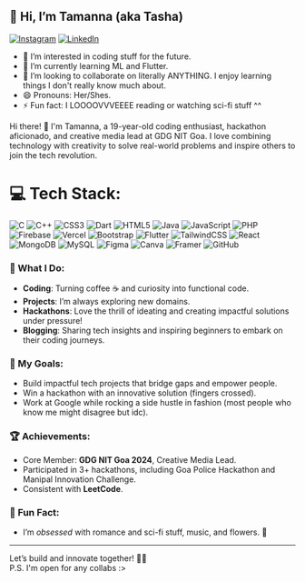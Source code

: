 ## 👋 Hi, I’m Tamanna (aka Tasha)
[![Instagram](https://img.shields.io/badge/Instagram-%23E4405F.svg?logo=Instagram&logoColor=white)](https://instagram.com/tashxx._.xx) [![LinkedIn](https://img.shields.io/badge/LinkedIn-%230077B5.svg?logo=linkedin&logoColor=white)](https://linkedin.com/in/https://www.linkedin.com/in/tamanna-shaw-mg) 
- 👀 I’m interested in coding stuff for the future.
- 🌱 I’m currently learning ML and Flutter.
- 💞️ I’m looking to collaborate on literally ANYTHING. I enjoy learning things I don't really know much about.
- 😄 Pronouns: Her/Shes.
- ⚡ Fun fact: I LOOOOVVVEEEE reading or watching sci-fi stuff ^^

Hi there! 👋 I'm Tamanna, a 19-year-old coding enthusiast, hackathon aficionado, and creative media lead at GDG NIT Goa. I love combining technology with creativity to solve real-world problems and inspire others to join the tech revolution.


# 💻 Tech Stack:
![C](https://img.shields.io/badge/c-%2300599C.svg?style=flat-square&logo=c&logoColor=white) ![C++](https://img.shields.io/badge/c++-%2300599C.svg?style=flat-square&logo=c%2B%2B&logoColor=white) ![CSS3](https://img.shields.io/badge/css3-%231572B6.svg?style=flat-square&logo=css3&logoColor=white) ![Dart](https://img.shields.io/badge/dart-%230175C2.svg?style=flat-square&logo=dart&logoColor=white) ![HTML5](https://img.shields.io/badge/html5-%23E34F26.svg?style=flat-square&logo=html5&logoColor=white) ![Java](https://img.shields.io/badge/java-%23ED8B00.svg?style=flat-square&logo=openjdk&logoColor=white) ![JavaScript](https://img.shields.io/badge/javascript-%23323330.svg?style=flat-square&logo=javascript&logoColor=%23F7DF1E) ![PHP](https://img.shields.io/badge/php-%23777BB4.svg?style=flat-square&logo=php&logoColor=white) ![Firebase](https://img.shields.io/badge/firebase-%23039BE5.svg?style=flat-square&logo=firebase) ![Vercel](https://img.shields.io/badge/vercel-%23000000.svg?style=flat-square&logo=vercel&logoColor=white) ![Bootstrap](https://img.shields.io/badge/bootstrap-%238511FA.svg?style=flat-square&logo=bootstrap&logoColor=white) ![Flutter](https://img.shields.io/badge/Flutter-%2302569B.svg?style=flat-square&logo=Flutter&logoColor=white) ![TailwindCSS](https://img.shields.io/badge/tailwindcss-%2338B2AC.svg?style=flat-square&logo=tailwind-css&logoColor=white) ![React](https://img.shields.io/badge/react-%2320232a.svg?style=flat-square&logo=react&logoColor=%2361DAFB) ![MongoDB](https://img.shields.io/badge/MongoDB-%234ea94b.svg?style=flat-square&logo=mongodb&logoColor=white) ![MySQL](https://img.shields.io/badge/mysql-4479A1.svg?style=flat-square&logo=mysql&logoColor=white) ![Figma](https://img.shields.io/badge/figma-%23F24E1E.svg?style=flat-square&logo=figma&logoColor=white) ![Canva](https://img.shields.io/badge/Canva-%2300C4CC.svg?style=flat-square&logo=Canva&logoColor=white) ![Framer](https://img.shields.io/badge/Framer-black?style=flat-square&logo=framer&logoColor=blue) ![GitHub](https://img.shields.io/badge/github-%23121011.svg?style=flat-square&logo=github&logoColor=white)


### 🌟 What I Do:
- **Coding**: Turning coffee ☕ and curiosity into functional code.  
- **Projects**: I’m always exploring new domains.  
- **Hackathons**: Love the thrill of ideating and creating impactful solutions under pressure!  
- **Blogging**: Sharing tech insights and inspiring beginners to embark on their coding journeys.  

### 🚀 My Goals:
- Build impactful tech projects that bridge gaps and empower people.  
- Win a hackathon with an innovative solution (fingers crossed).  
- Work at Google while rocking a side hustle in fashion (most people who know me might disagree but idc).  

### 🏆 Achievements:
- Core Member: **GDG NIT Goa 2024**, Creative Media Lead.  
- Participated in 3+ hackathons, including Goa Police Hackathon and Manipal Innovation Challenge.  
- Consistent with **LeetCode**.  

### 💖 Fun Fact:
- I’m *obsessed* with romance and sci-fi stuff, music, and flowers. 🌸  

---

Let’s build and innovate together! 🚀✨  
P.S. I'm open for any collabs :>


<!---
Tamanna013/Tamanna013 is a ✨ special ✨ repository because its `README.md` (this file) appears on your GitHub profile.
You can click the Preview link to take a look at your changes.
--->

<!-- Proudly created with GPRM ( https://gprm.itsvg.in ) -->
